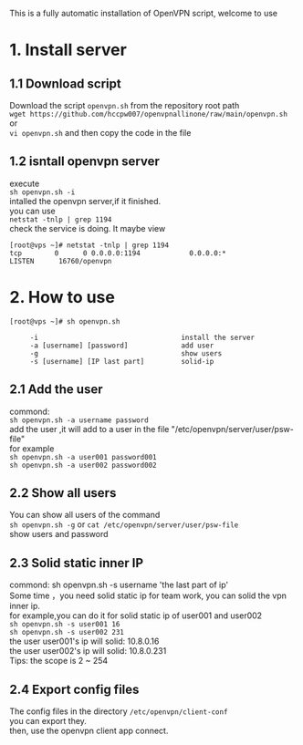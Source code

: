 This is a fully automatic installation of OpenVPN script, welcome to use



# 1. Install server

## 1.1 Download script 
Download the script `openvpn.sh` from the repository root path                 
`wget https://github.com/hccpw007/openvpnallinone/raw/main/openvpn.sh`                  
or        
`vi openvpn.sh`     and then copy the code in the file
## 1.2 isntall openvpn server
execute        
`sh openvpn.sh -i`  
intalled the openvpn server,if it finished.       
you can use         
`netstat -tnlp | grep 1194`        
check the service is doing. It maybe view 
```text
[root@vps ~]# netstat -tnlp | grep 1194
tcp        0      0 0.0.0.0:1194            0.0.0.0:*               LISTEN      16760/openvpn       
```
# 2. How to use
```text
[root@vps ~]# sh openvpn.sh

     -i                                   install the server               
     -a [username] [password]             add user                        
     -g                                   show users                   
     -s [username] [IP last part]         solid-ip                        
```
## 2.1 Add the user 
commond:               
`sh openvpn.sh -a username password`         
add the user ,it will add to a user in the file "/etc/openvpn/server/user/psw-file"  
for example         
`sh openvpn.sh -a user001 password001`       
`sh openvpn.sh -a user002 password002`       
## 2.2 Show all users
You can show all users of the command             
`sh openvpn.sh -g`   or  `cat /etc/openvpn/server/user/psw-file`           
show users and password 
## 2.3 Solid static inner IP
commond: 
sh openvpn.sh -s username 'the last part of ip'        
Some time ，you need solid static ip for team work, you can solid the vpn inner ip.        
for example,you can do it for solid static ip of  user001 and user002      
`sh openvpn.sh -s user001 16`         
`sh openvpn.sh -s user002 231`               
the user user001's ip will solid:  10.8.0.16      
the user user002's ip will solid:  10.8.0.231          
Tips: the scope is  2 ~ 254        
## 2.4 Export config files
The config files in the directory `/etc/openvpn/client-conf`         
you can export they.          
then, use the openvpn client app connect.




